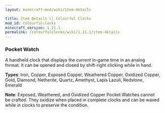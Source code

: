 ```yaml
---
layout: minecraft-mod/wiki/item-details

title: Item Details \| Colourful Clocks
mod_id: colourfulclocks
minecraft_version: 1.21.1
permalink: /colourfulclocks/wiki/1.21.1/item-details
---
```


### Pocket Watch

A handheld clock that displays the current in-game time in an analog format. It can be opened and closed by shift-right clicking while in hand.

**Types**: Iron, Copper, Exposed Copper, Weathered Copper, Oxidized Copper, Gold, Diamond, Netherite, Quartz, Amethyst, Lapis Lazuli, Redstone, Emerald

**Note**: Exposed, Weathered, and Oxidized Copper Pocket Watches cannot be crafted. They oxidize when placed in complete clocks and can be waxed while in clocks to preserve the condition.
